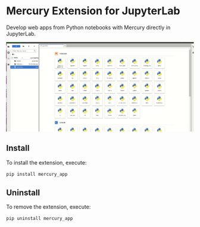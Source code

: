 # Mercury Extension for JupyterLab

Develop web apps from Python notebooks with Mercury directly in JupyterLab.

![](https://github.com/mljar/mercury-extension/blob/main/media/proof-of-concept-demo.gif?raw=true)

## Install

To install the extension, execute:

```bash
pip install mercury_app
```

## Uninstall

To remove the extension, execute:

```bash
pip uninstall mercury_app
```
